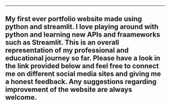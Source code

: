 ---
My first ever portfolio website made using python and streamlit.
I love playing around with python and learning new APIs and fraameworks such as Streamlit.
This is an overall representation of my professional and educational journey so far.
Please have a look in the link provided below and feel free to connect me on different social media sites and giving me a honest feedback. 
Any suggestions regarding improvement of the website are always welcome.
---
